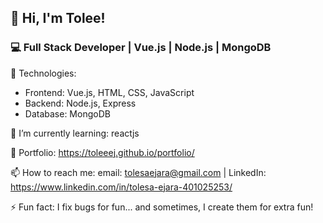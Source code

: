 ## 👋 Hi, I'm Tolee!

### 💻 Full Stack Developer | Vue.js | Node.js | MongoDB

🔧 Technologies:
- Frontend: Vue.js, HTML, CSS, JavaScript
- Backend: Node.js, Express
- Database: MongoDB

🌱 I’m currently learning: reactjs 

💼 Portfolio: https://toleeej.github.io/portfolio/

📫 How to reach me: email: tolesaejara@gmail.com | LinkedIn: https://www.linkedin.com/in/tolesa-ejara-401025253/

⚡ Fun fact: I fix bugs for fun... and sometimes, I create them for extra fun!
